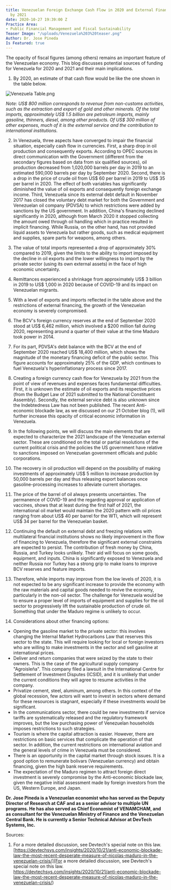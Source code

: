```yaml
---
title: Venezuelan Foreign Exchange Cash Flow in 2020 and External Financing Possibilities
  by 2021
date: 2020-10-27 19:39:00 Z
Practice Area:
- Public Financial Management and Fiscal Sustainability
Teaser Image: "/uploads/Venezuela%203%20teaser.png"
Author: Dr. Jose Pineda
Is Featured: true
---
```


The opacity of fiscal figures (among others) remains an important feature of the Venezuelan economy. This blog discusses potential sources of funding for Venezuela for 2020 and 2021 and their main implications.

1. By 2020, an estimate of that cash flow would be like the one shown in the table below.

![Venezuela Table.png](/uploads/Venezuela%20Table.png)

*Note: US$ 800 million corresponds to revenue from non-customs activities, such as the extraction and export of gold and other minerals. Of the total imports, approximately US$ 1.5 billion are petroleum imports, mainly gasoline, thinners, diesel, among other products. Of US$ 300 million of other expenses, much of it is the external service and the contribution to international institutions.*

2. In Venezuela, three aspects have converged to impair the financial situation, especially cash flow in currencies. First, a sharp drop in oil production and consequently exports.  According to OPEC sources in direct communication with the Government (different from the secondary figures based on data from six qualified sources), oil production decreased from 1,020,000 barrels per day in 2019 to an estimated 590,000 barrels per day by September 2020. Second, there is a drop in the price of crude oil from US$ 60 per barrel in 2019 to US$ 35 per barrel in 2020. The effect of both variables has significantly diminished the value of oil exports and consequently foreign exchange income. Third, Venezuela since its external debt default in November 2017 has closed the voluntary debt market for both the Government and Venezuelan oil company (PDVSA) to which restrictions were added by sanctions by the US government. In addition, China's financing declined significantly in 2020, although from March 2020 it stopped collecting the amount owed through oil handling which in practice resulted in implicit financing. While Russia, on the other hand, has not provided liquid assets to Venezuela but rather goods, such as medical equipment and supplies, spare parts for weapons, among others.

3. The value of total imports represented a drop of approximately 30% compared to 2019, given the limits to the ability to import imposed by the decline in oil exports and the lower willingness to import by the private sector (using its own external assets) in the face of high economic uncertainty.

4. Remittances experienced a shrinkage from approximately US$ 3 billion in 2019 to US$ 1,000 in 2020 because of COVID-19 and its impact on Venezuelan migrants.

5. With a level of exports and imports reflected in the table above and the restrictions of external financing, the growth of the Venezuelan economy is severely compromised.

6. The BCV's foreign currency reserves at the end of September 2020 stood at US$ 6,462 million, which involved a $200 million fall during 2020, representing around a quarter of their value at the time Maduro took power in 2014.

7. For its part, PDVSA's debt balance with the BCV at the end of September 2020 reached US$ 18,400 million, which shows the magnitude of the monetary financing deficit of the public sector. This figure accounts for approximately 25% of the GDP, which continues to fuel Venezuela's hyperinflationary process since 2017.

8. Creating a foreign currency cash flow for Venezuela by 2021 from the point of view of revenues and expenses faces fundamental difficulties. First, it is unknown the estimate of oil exports and its respective prices (from the Budget Law of 2021 submitted to the National Constituent Assembly). Secondly, the external service debt is also unknown since the Indebtedness Law has not been published. The recent Anti-economic blockade law, as we discussed on our 21 October blog (1), will further increase this opacity of critical economic information in Venezuela.

9. In the following points, we will discuss the main elements that are expected to characterize the 2021 landscape of the Venezuelan external sector. These are conditioned on the total or partial resolutions of the current political crisis and the policies the US government have relative to sanctions imposed on Venezuelan government officials and public corporations.

10. The recovery in oil production will depend on the possibility of making investments of approximately US$ 5 million to increase production by 50,000 barrels per day and thus releasing export balances once gasoline-processing increases to alleviate current shortages.  

11. The price of the barrel of oil always presents uncertainties. The permanence of COVID-19 and the regarding approval or application of vaccines, shows that at least during the first half of 2021, the international oil market would maintain the 2020 pattern with oil prices ranging from about US$ 40 per barrel for the WTI, which will represent US$ 34 per barrel for the Venezuelan basket.  

12. Continuing the default on external debt and freezing relations with multilateral financial institutions shows no likely improvement in the flow of financing to Venezuela, therefore the significant external constraints are expected to persist. The contribution of fresh money by China, Russia, and Turkey looks unlikely. Their aid will focus on some goods, equipment, and inputs. China is significantly exposed to Venezuela and neither Russia nor Turkey has a strong grip to make loans to improve BCV reserves and feature imports. 

13. Therefore, while imports may improve from the low levels of 2020, it is not expected to be any significant increase to provide the economy with the raw materials and capital goods needed to revive the economy, particularly in the non-oil sector. The challenge for Venezuela would be to ensure a proper level of imports of equipment and supplies for the oil sector to progressively lift the sustainable production of crude oil. Something that under the Maduro regime is unlikely to occur.

14. Considerations about other financing options:

* Opening the gasoline market to the private sector: this involves changing the Internal Market Hydrocarbons Law that reserves this sector to the state. This will require looking for local or foreign investors who are willing to make investments in the sector and sell gasoline at international prices.
* Deliver and return companies that were seized by the state to their owners. This is the case of the agricultural supply company "Agroisleña". This company filed a lawsuit in the International Centre for Settlement of Investment Disputes (ICSID), and it is unlikely that under the current conditions they will agree to resume activities in the company. 
* Privatize cement, steel, aluminum, among others. In this context of the global recession, few actors will want to invest in sectors where demand for these resources is stagnant, especially if these investments would be significant.
* In the communications sector, there could be new investments if service tariffs are systematically released and the regulatory framework improves, but the low purchasing power of Venezuelan households imposes restrictions to such strategies.
* Tourism is where the capital attraction is easier. However, there are restrictions on basic services that complicate the operation of that sector. In addition, the current restrictions on international aviation and the general levels of crime in Venezuela must be considered.
* There is an opportunity in the capital market through stock issues. It is a good option to remunerate bolivars (Venezuelan currency) and obtain financing, given the high bank reserve requirements.
* The expectation of the Maduro regimen to attract foreign direct investment is severely compromise by the Anti-economic blockade law, given the negative initial assessment made by foreign investors from the US, Western Europe, and Japan. 


**Dr. Jose Pineda is a Venezuelan economist who has served as the Deputy Director of Research at CAF and as a senior advisor to multiple UN programs. He has also served as Chief Economist of VENAMCHAM, and as consultant for the Venezuelan Ministry of Finance and the Venezuelan Central Bank. He is currently a Senior Technical Advisor at DevTech Systems, Inc.**


Sources:
1. For a more detailed discussion, see Devtech's special note on this law. [https://devtechsys.com/insights/2020/10/21/anti-economic-blockade-law-the-most-recent-desperate-measure-of-nicolas-maduro-in-the-venezuelan-crisis/](For a more detailed discussion, see Devtech's special note on this law. https://devtechsys.com/insights/2020/10/21/anti-economic-blockade-law-the-most-recent-desperate-measure-of-nicolas-maduro-in-the-venezuelan-crisis/) 